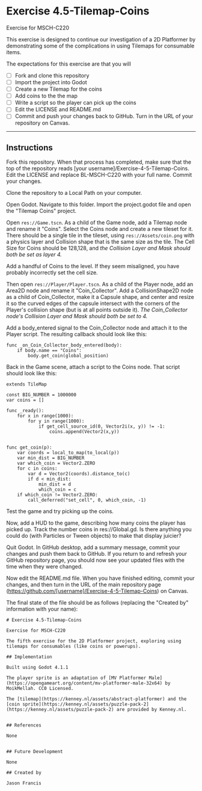 # Exercise 4.5-Tilemap-Coins

Exercise for MSCH-C220

This exercise is designed to continue our investigation of a 2D Platformer by demonstrating some of the complications in using Tilemaps for consumable items.

The expectations for this exercise are that you will

 - [ ] Fork and clone this repository
 - [ ] Import the project into Godot
 - [ ] Create a new Tilemap for the coins
 - [ ] Add coins to the the map
 - [ ] Write a script so the player can pick up the coins
 - [ ] Edit the LICENSE and README.md
 - [ ] Commit and push your changes back to GitHub. Turn in the URL of your repository on Canvas.

---

## Instructions

Fork this repository. When that process has completed, make sure that the top of the repository reads [your username]/Exercise-4-5-Tilemap-Coins. Edit the LICENSE and replace BL-MSCH-C220 with your full name. Commit your changes.

Clone the repository to a Local Path on your computer.

Open Godot. Navigate to this folder. Import the project.godot file and open the "Tilemap Coins" project.

Open `res://Game.tscn`. As a child of the Game node, add a Tilemap node and rename it "Coins". Select the Coins node and create a new tileset for it. There should be a single tile in the tileset, using `res://Assets/coin.png` with a physics layer and Collision shape that is the same size as the tile. The Cell Size for Coins should be 128,128, and _the Collision Layer and Mask should both be set as layer 4._

Add a handful of Coins to the level. If they seem misaligned, you have probably incorrectly set the cell size.

Then open `res://Player/Player.tscn`. As a child of the Player node, add an Area2D node and rename it "Coin_Collector". Add a CollisionShape2D node as a child of Coin_Collector, make it a Capsule shape, and center and resize it so the curved edges of the capsule intersect with the corners of the Player's collision shape (but is at all points outside it). _The Coin_Collector node's Collision Layer and Mask should both be set to 4._

Add a body_entered signal to the Coin_Collector node and attach it to the Player script. The resulting callback should look like this:
```
func _on_Coin_Collector_body_entered(body):
	if body.name == "Coins":
		body.get_coin(global_position)
```

Back in the Game scene, attach a script to the Coins node. That script should look like this:
```
extends TileMap

const BIG_NUMBER = 1000000
var coins = []

func _ready():
	for x in range(1000):
		for y in range(1000):
			if get_cell_source_id(0, Vector2i(x, y)) != -1:
				coins.append(Vector2(x,y))


func get_coin(p):
	var coords = local_to_map(to_local(p))
	var min_dist = BIG_NUMBER
	var which_coin = Vector2.ZERO
	for c in coins:
		var d = Vector2(coords).distance_to(c)
		if d < min_dist:
			min_dist = d
			which_coin = c
	if which_coin != Vector2.ZERO:
		call_deferred("set_cell", 0, which_coin, -1)
```

Test the game and try picking up the coins.

Now, add a HUD to the game, describing how many coins the player has picked up. Track the number coins in res://Global.gd. Is there anything you could do (with Particles or Tween objects) to make that display juicier?

Quit Godot. In GitHub desktop, add a summary message, commit your changes and push them back to GitHub. If you return to and refresh your GitHub repository page, you should now see your updated files with the time when they were changed.

Now edit the README.md file. When you have finished editing, commit your changes, and then turn in the URL of the main repository page (https://github.com/[username]/Exercise-4-5-Tilemap-Coins) on Canvas.

The final state of the file should be as follows (replacing the "Created by" information with your name):

```
# Exercise 4.5-Tilemap-Coins

Exercise for MSCH-C220

The fifth exercise for the 2D Platformer project, exploring using tilemaps for consumables (like coins or powerups).

## Implementation

Built using Godot 4.1.1

The player sprite is an adaptation of [MV Platformer Male](https://opengameart.org/content/mv-platformer-male-32x64) by MoikMellah. CC0 Licensed.

The [tilemap](https://kenney.nl/assets/abstract-platformer) and the [coin sprite](https://kenney.nl/assets/puzzle-pack-2](https://kenney.nl/assets/puzzle-pack-2) are provided by Kenney.nl.


## References

None


## Future Development

None

## Created by 

Jason Francis
```
